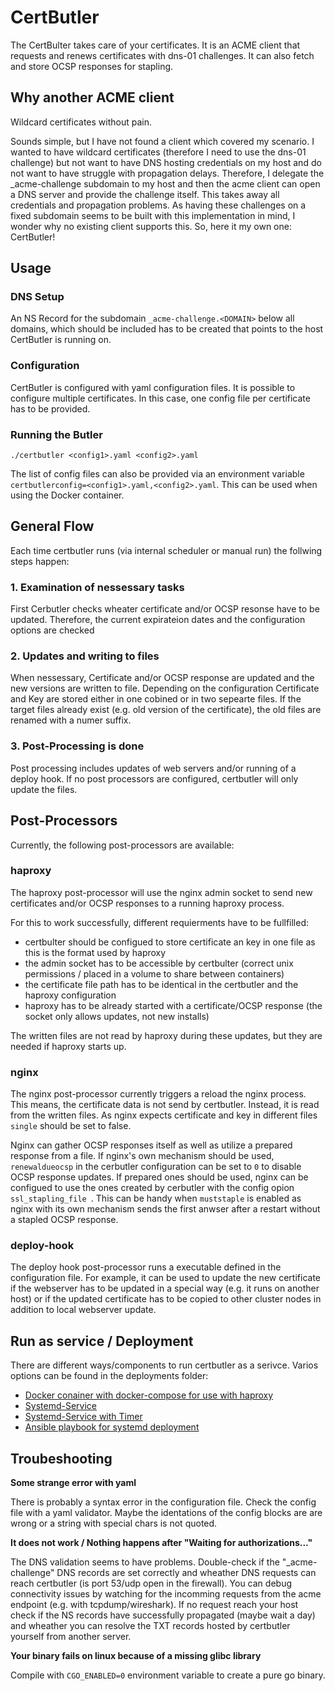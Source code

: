 # CertButler

The CertBulter takes care of your certificates.
It is an ACME client that requests and renews certificates with dns-01 challenges.
It can also fetch and store OCSP responses for stapling.

## Why another ACME client

Wildcard certificates without pain.

Sounds simple, but I have not found a client which covered my scenario.
I wanted to have wildcard certificates (therefore I need to use the dns-01 challenge) but not want to have DNS hosting credentials on my host and do not want to have struggle with propagation delays.
Therefore, I delegate the _acme-challenge subdomain to my host and then the acme client can open a DNS server and provide the challenge itself.
This takes away all credentials and propagation problems.
As having these challenges on a fixed subdomain seems to be built with this implementation in mind, I wonder why no existing client supports this.
So, here it my own one: CertButler!

## Usage

### DNS Setup
An NS Record for the subdomain ``_acme-challenge.<DOMAIN>`` below all domains, which should be included has to be created that points to the host CertButler is running on.

### Configuration
CertButler is configured with yaml configuration files.
It is possible to configure multiple certificates.
In this case, one config file per certificate has to be provided.

### Running the Butler
``./certbutler <config1>.yaml <config2>.yaml``

The list of config files can also be provided via an environment variable ``certbutlerconfig=<config1>.yaml,<config2>.yaml``.
This can be used when using the Docker container.

## General Flow

Each time certbutler runs (via internal scheduler or manual run) the follwing steps happen:

### 1. Examination of nessessary tasks

First Cerbutler checks wheater certificate and/or OCSP resonse have to be updated.
Therefore, the current expirateion dates and the configuration options are checked

### 2. Updates and writing to files

When nessessary, Certificate and/or OCSP response are updated and the new versions are written to file.
Depending on the configuration Certificate and Key are stored either in one cobined or in two sepearte files.
If the target files already exist (e.g. old version of the certificate), the old files are renamed with a numer suffix.

### 3. Post-Processing is done

Post processing includes updates of web servers and/or running of a deploy hook.
If no post processors are configured, certbutler will only update the files.

## Post-Processors

Currently, the following post-processors are available:

### haproxy
The haproxy post-processor will use the nginx admin socket to send new certificates and/or OCSP responses to a running haproxy process.

For this to work successfully, different requierments have to be fullfilled:
- certbulter should be configued to store certificate an key in one file as this is the format used by haproxy
- the admin socket has to be accessible by certbulter (correct unix permissions / placed in a volume to share between containers)
- the certificate file path has to be identical in the certbutler and the haproxy configuration
- haproxy has to be already started with a certificate/OCSP response (the socket only allows updates, not new installs)

The written files are not read by haproxy during these updates, but they are needed if haproxy starts up.

### nginx
The nginx post-processor currently triggers a reload the nginx process.
This means, the certificate data is not send by certbutler.
Instead, it is read from the written files.
As nginx expects certificate and key in different files `single` should be set to false.

Nginx can gather OCSP responses itself as well as utilize a prepared response from a file.
If nginx's own mechanism should be used, `renewaldueocsp` in the cerbutler configuration can be set to `0` to disable OCSP response updates.
If prepared ones should be used, nginx can be configued to use the ones created by cerbutler with the config opion `ssl_stapling_file `.
This can be handy when `muststaple` is enabled as nginx with its own mechanism sends the first anwser after a restart without a stapled OCSP response.

### deploy-hook
The deploy hook post-processor runs a executable defined in the configuration file.
For example, it can be used to update the new certificate if the webserver has to be updated in a special way (e.g. it runs on another host) or if the updated certificate has to be copied to other cluster nodes in addition to local webserver update.

## Run as service / Deployment
There are different ways/components to run certbutler as a serivce.
Varios options can be found in the deployments folder:
- [Docker conainer with docker-compose for use with haproxy](deployments/docker/README.md)
- [Systemd-Service](deployments/systemd/README.md)
- [Systemd-Service with Timer](deployments/systemd-timer/README.md)
- [Ansible playbook for systemd deployment](deployments/ansible/README.md)

## Troubeshooting

**Some strange error with yaml**

There is probably a syntax error in the configuration file.
Check the config file with a yaml validator.
Maybe the identations of the config blocks are are wrong or a string with special chars is not quoted.

**It does not work / Nothing happens after "Waiting for authorizations..."**

The DNS validation seems to have problems.
Double-check if the "_acme-challenge" DNS records are set correctly and wheather DNS requests can reach certbutler (is port 53/udp open in the firewall).
You can debug connectivity issues by watching for the incomming requests from the acme endpoint (e.g. with tcpdump/wireshark).
If no request reach your host check if the NS records have successfully propagated (maybe wait a day) and wheather you can  resolve the TXT records hosted by certbutler yourself from another server.

**Your binary fails on linux because of a missing glibc library**

Compile with `CGO_ENABLED=0` environment variable to create a pure go binary.